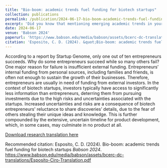 ```yaml
---
title: "Bio-boom: academic trends fuel funding for biotech startups"
collection: publications
permalink: /publication/2024-06-17-bio-boom-academic-trends-fuel-funding-for-biotech-startups
excerpt: 'Did you know that mentioning emerging academic trends in your biotech startup’s business description can significantly increase the amount of external funding you receive? Here is how.'
date: 2024-06-17
venue: 'Babson 2024'
paperurl: 'https://www.babson.edu/media/babson/assets/bcerc-dc-translations/Esposito-Ciro-Translation.pdf'
citation: 'Esposito, C. D. (2024). &quot;Bio-boom: academic trends fuel funding for biotech startups.&quot; <i>Babson 2024</i>.'
---
```

According to a report by Startup Genome, only one out of ten entrepreneurs succeeds. Why do some entrepreneurs succeed while so many others fail? One major reason for failure is insufficient external funding. Entrepreneurs’ internal funding from personal sources, including families and friends, is often not enough to sustain the growth of their businesses. Therefore, entrepreneurs are usually in need of funding from external investors. In the context of biotech startups, investors typically have access to significantly less information than entrepreneurs, deterring them from pursuing investments due to the high risks and uncertainties associated with the startups. Increased uncertainties and risks are a consequence of biotech entrepreneurs' reluctance to share discoveries’ details, due to the fear of others stealing their unique ideas and knowledge. This is further compounded by the extensive, uncertain timeline for product development, which, in some cases, may culminate in no product at all.

[Download research translation here](https://www.babson.edu/media/babson/assets/bcerc-dc-translations/Esposito-Ciro-Translation.pdf)

Recommended citation: Esposito, C. D. (2024). Bio-boom: academic trends fuel funding for biotech startups <i>Babson 2024</i>. https://www.babson.edu/media/babson/assets/bcerc-dc-translations/Esposito-Ciro-Translation.pdf
